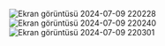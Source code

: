 ![Ekran görüntüsü 2024-07-09 220228](https://github.com/mehmetalioner1/musicIn/assets/102103433/c239a4c5-0680-4a3f-9d3f-1e2affe6eecc)
![Ekran görüntüsü 2024-07-09 220240](https://github.com/mehmetalioner1/musicIn/assets/102103433/b363d85f-6db2-482d-893e-569f76c150c2)
![Ekran görüntüsü 2024-07-09 220301](https://github.com/mehmetalioner1/musicIn/assets/102103433/b00275ce-5e64-45f9-a2c1-1235738ed5e6)

